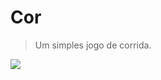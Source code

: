 # Cor

> Um simples jogo de corrida.

![](https://github.com/theuves/cor/blob/master/img/exemplo.gif)
